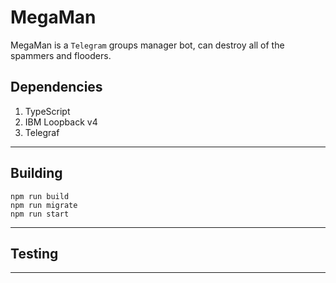 # MegaMan

MegaMan is a `Telegram` groups manager bot, can destroy all of the spammers and flooders.

## Dependencies

1. TypeScript
2. IBM Loopback v4
3. Telegraf

---

## Building

```code
npm run build
npm run migrate
npm run start
```

---

## Testing

---
